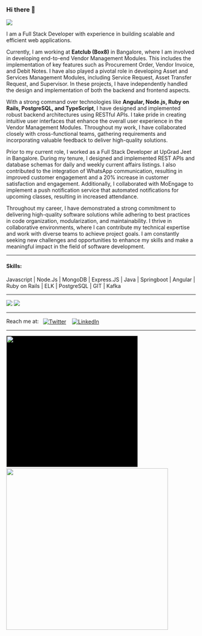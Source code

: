 ### Hi there 👋
<img src="https://i.imgur.com/Ge5ikvL.gif">
<br>
<p>I am a Full Stack Developer with experience in building scalable and efficient web applications. 

Currently, I am working at <b>Eatclub (Box8)</b> in Bangalore, where I am involved in developing end-to-end Vendor Management Modules. This includes the implementation of key features such as Procurement Order, Vendor Invoice, and Debit Notes. I have also played a pivotal role in developing Asset and Services Management Modules, including Service Request, Asset Transfer Request, and Supervisor. In these projects, I have independently handled the design and implementation of both the backend and frontend aspects.

With a strong command over technologies like <b>Angular, Node.js, Ruby on Rails, PostgreSQL, and TypeScript</b>, I have designed and implemented robust backend architectures using RESTful APIs. I take pride in creating intuitive user interfaces that enhance the overall user experience in the Vendor Management Modules. Throughout my work, I have collaborated closely with cross-functional teams, gathering requirements and incorporating valuable feedback to deliver high-quality solutions.

Prior to my current role, I worked as a Full Stack Developer at UpGrad Jeet in Bangalore. During my tenure, I designed and implemented REST APIs and database schemas for daily and weekly current affairs listings. I also contributed to the integration of WhatsApp communication, resulting in improved customer engagement and a 20% increase in customer satisfaction and engagement. Additionally, I collaborated with MoEngage to implement a push notification service that automated notifications for upcoming classes, resulting in increased attendance.

Throughout my career, I have demonstrated a strong commitment to delivering high-quality software solutions while adhering to best practices in code organization, modularization, and maintainability. I thrive in collaborative environments, where I can contribute my technical expertise and work with diverse teams to achieve project goals. I am constantly seeking new challenges and opportunities to enhance my skills and make a meaningful impact in the field of software development.</p>

---

<h4>Skills:</h4>
<p>Javascript | Node.Js | MongoDB | Express.JS | Java | Springboot | Angular | Ruby on Rails | ELK | PostgreSQL | GIT | Kafka</p>

---

<p><img src="https://komarev.com/ghpvc/?username=praveenkesarwani"> <img src="https://img.shields.io/github/followers/praveenkesarwani"> </P>

---

<p>Reach me at: &nbsp;
<a href="https://twitter.com/praveenkesarwa6" rel="nofollow"><img align="center" src="https://img.shields.io/badge/Twitter-1DA1F2?style=for-the-badge&logo=twitter&logoColor=white" alt="Twitter" data-canonical-src="https://img.shields.io/badge/Twitter--_.svg?style=social&amp;logo=twitter" style="max-width:100%;"></a>
&nbsp;&nbsp;
<a href="https://www.linkedin.com/in/praveen-kesarwani/" rel="nofollow"><img align="center" 
src="https://img.shields.io/badge/LinkedIn-0077B5?style=for-the-badge&logo=linkedin&logoColor=white" alt="LinkedIn" data-canonical-src="https://img.shields.io/badge/LinkedIn--_.svg?style=social&amp;logo=linkedin" style="max-width:100%;"></a>
</p>


---

<p>
<img style= 'background:black;' width="350px" src="https://github-readme-stats.vercel.app/api/top-langs/?username=praveenkesarwani&layout=compact&bg_color=151515&text_color=0ee8e1&title_color=ff00f7">  &nbsp &nbsp
<img width="430px" src="https://github-readme-stats.vercel.app/api?username=praveenkesarwani&&show_icons=true&title_color=ff00f7&icon_color=bb2acf&text_color=0ee8e1&bg_color=151515">
</p>



   
